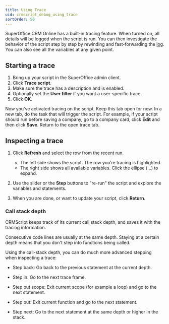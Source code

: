 ```yaml
---
title: Using Trace
uid: crmscript_debug_using_trace
sortOrder: 50
---
```


SuperOffice CRM Online has a built-in tracing feature. When turned on, all details will be logged when the script is run. You can then investigate the behavior of the script step by step by rewinding and fast-forwarding the [log](xref:crmscript_debug_log_messages). You can also see all the variables at any given point.

## Starting a trace

1. Bring up your script in the SuperOffice admin client.
2. Click **Trace script**.
3. Make sure the trace has a description and is enabled.
4. Optionally set the **User filter** if you want a user-specific trace.
5. Click **OK**.

Now you’ve activated tracing on the script. Keep this tab open for now. In a new tab, do the task that will trigger the script. For example, if your script should run before saving a company, go to a company card, click **Edit** and then click **Save**. Return to the open trace tab.

## Inspecting a trace

1. Click **Refresh** and select the row from the recent run.
    * The left side shows the script. The row you’re tracing is highlighted.
    * The right side shows all available variables. Click the ellipse (…) to expand.

2. Use the slider or the **Step** buttons to "re-run" the script and explore the variables and statements.

3. When you are done, or want to update your script, click **Return**.

### Call stack depth

CRMScript keeps track of its current call stack depth, and saves it with the tracing information.

Consecutive code lines are usually at the same depth. Staying at a certain depth means that you don't step into functions being called.

Using the call-stack depth, you can do much more advanced stepping when inspecting a trace:

* Step back: Go back to the previous statement at the current depth.

* Step in: Go to the next trace frame.

* Step out scope: Exit current scope (for example a loop) and go to the next statement.

* Step out: Exit current function and go to the next statement.

* Step next: Go to the next statement at the same depth or higher in the stack.
